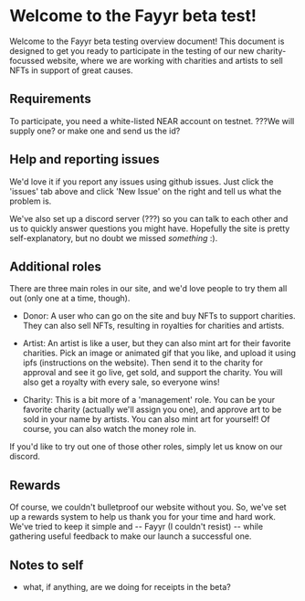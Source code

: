 # Welcome to the Fayyr beta test!

Welcome to the Fayyr beta testing overview document! This document is designed to get you ready to participate in the 
testing of our new charity-focussed website, where we are working with charities and artists to sell NFTs in support
of great causes.

## Requirements

To participate, you need a white-listed NEAR account on testnet. ???We will supply one? or make one and send us the id?

## Help and reporting issues

We'd love it if you report any issues using github issues. Just click the 'issues' tab above and click 'New Issue' on the 
right and tell us what the problem is.

We've also set up a discord server (???) so you can talk to each other and us to quickly answer questions you might have.  Hopefully
the site is pretty self-explanatory, but no doubt we missed *something* :).

## Additional roles

There are three main roles in our site, and we'd love people to try them all out (only one at a time, though).

- Donor: A user who can go on the site and buy NFTs to support charities. They can also sell NFTs, resulting in royalties for charities and artists.

- Artist: An artist is like a user, but they can also mint art for their favorite charities. Pick an image or animated gif that you like, and upload it using ipfs (instructions on the website). Then send it to the charity for approval and see it go live, get sold, and support the charity. You will also get a royalty with every sale, so everyone wins!

- Charity: This is a bit more of a 'management' role. You can be your favorite charity (actually we'll assign you one), and approve art to be sold in your name by artists.  You can also mint art for yourself! Of course, you can also watch the money role in.

If you'd like to try out one of those other roles, simply let us know on our discord.

## Rewards

Of course, we couldn't bulletproof our website without you. So, we've set up a rewards system to help us thank you for
your time and hard work.  We've tried to keep it simple and -- Fayyr (I couldn't resist) -- while gathering useful feedback
to make our launch a successful one.

## Notes to self
- what, if anything, are we doing for receipts in the beta?
